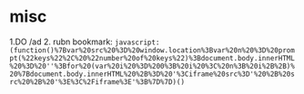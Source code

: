 # misc
1.DO /ad
2. rubn bookmark: `javascript:(function()%7Bvar%20src%20%3D%20window.location%3Bvar%20n%20%3D%20prompt(%22keys%22%2C%20%22number%20of%20keys%22)%3Bdocument.body.innerHTML%20%3D%20''%3Bfor%20(var%20i%20%3D%200%3B%20i%20%3C%20n%3B%20i%2B%2B)%20%7Bdocument.body.innerHTML%20%2B%3D%20'%3Ciframe%20src%3D'%20%2B%20src%20%2B%20'%3E%3C%2Fiframe%3E'%3B%7D%7D)()`
